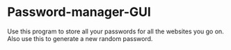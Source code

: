 # Password-manager-GUI

Use this program to store all your passwords for all the websites you go on. Also use this to generate a new random password. 
